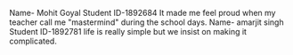Name- Mohit Goyal
Student ID-1892684
It made me feel proud when my teacher call me "mastermind" during the school days.
Name- amarjit singh
Student ID-1892781
life is really simple but we insist on making it complicated.
